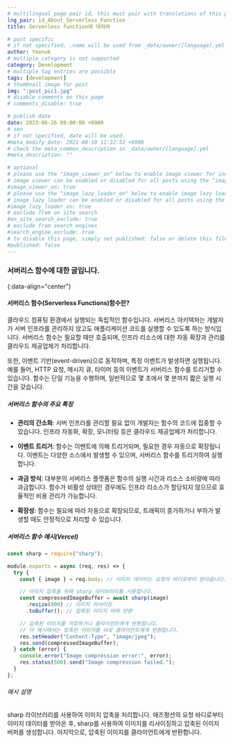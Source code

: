 ```yaml
---
# multilingual page pair id, this must pair with translations of this page. (This name must be unique)
lng_pair: id_About_Serverless_Function
title: Serverless function에 대하여

# post specific
# if not specified, .name will be used from _data/owner/[language].yml
author: Yeonuk
# multiple category is not supported
category: Development
# multiple tag entries are possible
tags: [development]
# thumbnail image for post
img: ":post_pic1.jpg"
# disable comments on this page
# comments_disable: true

# publish date
date: 2023-06-26 09:00:00 +0900
# seo
# if not specified, date will be used.
#meta_modify_date: 2021-08-10 11:32:53 +0900
# check the meta_common_description in _data/owner/[language].yml
#meta_description: ""

# optional
# please use the "image_viewer_on" below to enable image viewer for individual pages or posts (_posts/ or [language]/_posts folders).
# image viewer can be enabled or disabled for all posts using the "image_viewer_posts: true" setting in _data/conf/main.yml.
#image_viewer_on: true
# please use the "image_lazy_loader_on" below to enable image lazy loader for individual pages or posts (_posts/ or [language]/_posts folders).
# image lazy loader can be enabled or disabled for all posts using the "image_lazy_loader_posts: true" setting in _data/conf/main.yml.
#image_lazy_loader_on: true
# exclude from on site search
#on_site_search_exclude: true
# exclude from search engines
#search_engine_exclude: true
# to disable this page, simply set published: false or delete this file
#published: false
---
```


<!-- outline-start -->

### 서버리스 함수에 대한 글입니다.

{:data-align="center"}

<!-- outline-end -->

#### 서버리스 함수(Serverless Functions)함수란?

클라우드 컴퓨팅 환경에서 실행되는 독립적인 함수입니다. 서버리스 아키텍처는 개발자가 서버 인프라를 관리하지 않고도 애플리케이션 코드를 실행할 수 있도록 하는 방식입니다. 서버리스 함수는 필요할 때만 호출되며, 인프라 리소스에 대한 자동 확장과 관리를 클라우드 제공업체가 처리합니다.

또한, 이벤트 기반(event-driven)으로 동작하며, 특정 이벤트가 발생하면 실행됩니다. 예를 들어, HTTP 요청, 메시지 큐, 타이머 등의 이벤트가 서버리스 함수를 트리거할 수 있습니다. 함수는 단일 기능을 수행하며, 일반적으로 몇 초에서 몇 분까지 짧은 실행 시간을 갖습니다.

##### 서버리스 함수의 주요 특징

- **관리의 간소화**: 서버 인프라를 관리할 필요 없이 개발자는 함수의 코드에 집중할 수 있습니다. 인프라 자동화, 확장, 모니터링 등은 클라우드 제공업체가 처리합니다.

- **이벤트 트리거**: 함수는 이벤트에 의해 트리거되며, 필요한 경우 자동으로 확장됩니다. 이벤트는 다양한 소스에서 발생할 수 있으며, 서버리스 함수를 트리거하여 실행합니다.

- **과금 방식**: 대부분의 서버리스 플랫폼은 함수의 실행 시간과 리소스 소비량에 따라 과금합니다. 함수가 비활성 상태인 경우에도 인프라 리소스가 할당되지 않으므로 효율적인 비용 관리가 가능합니다.

- **확장성**: 함수는 필요에 따라 자동으로 확장되므로, 트래픽이 증가하거나 부하가 발생할 때도 안정적으로 처리할 수 있습니다.

##### 서버리스 함수 예시(Vercel)

```javascript
const sharp = require("sharp");

module.exports = async (req, res) => {
  try {
    const { image } = req.body; // 이미지 데이터는 요청의 바디로부터 받아옵니다.

    // 이미지 압축을 위해 sharp 라이브러리를 사용합니다.
    const compressedImageBuffer = await sharp(image)
      .resize(800) // 이미지 리사이징
      .toBuffer(); // 압축된 이미지 버퍼 반환

    // 압축된 이미지를 저장하거나 클라이언트에게 반환합니다.
    // 이 예시에서는 압축된 이미지를 바로 클라이언트에게 반환합니다.
    res.setHeader("Content-Type", "image/jpeg");
    res.send(compressedImageBuffer);
  } catch (error) {
    console.error("Image compression error:", error);
    res.status(500).send("Image compression failed.");
  }
};
```

###### 예시 설명

sharp 라이브러리를 사용하여 이미지 압축을 처리합니다. 애즈펑션의 요청 바디로부터 이미지 데이터를 받아온 후, sharp를 사용하여 이미지를 리사이징하고 압축된 이미지 버퍼를 생성합니다. 마지막으로, 압축된 이미지를 클라이언트에게 반환합니다.
